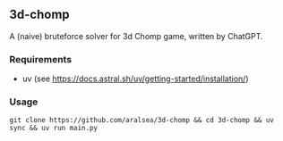 ## 3d-chomp
A (naive) bruteforce solver for 3d Chomp game, written by ChatGPT.

### Requirements
- uv (see https://docs.astral.sh/uv/getting-started/installation/)

### Usage
``` shell
git clone https://github.com/aralsea/3d-chomp && cd 3d-chomp && uv sync && uv run main.py
```
